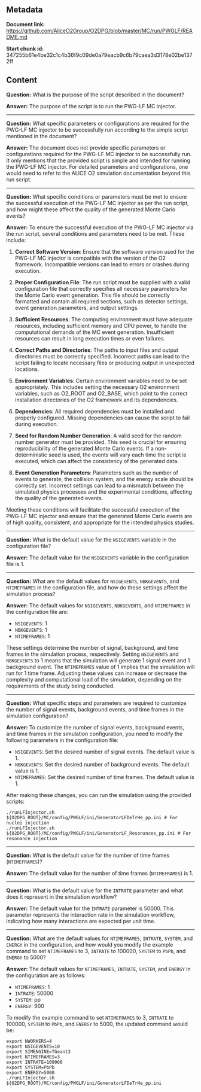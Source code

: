 ## Metadata

**Document link:** https://github.com/AliceO2Group/O2DPG/blob/master/MC/run/PWGLF/README.md

**Start chunk id:** 347255b61e4be32c1c4b36f9c09de0a79eacb9c6b79caea3d3178e02be1372ff

## Content

**Question:** What is the purpose of the script described in the document?

**Answer:** The purpose of the script is to run the PWG-LF MC injector.

---

**Question:** What specific parameters or configurations are required for the PWG-LF MC injector to be successfully run according to the simple script mentioned in the document?

**Answer:** The document does not provide specific parameters or configurations required for the PWG-LF MC injector to be successfully run. It only mentions that the provided script is simple and intended for running the PWG-LF MC injector. For detailed parameters and configurations, one would need to refer to the ALICE O2 simulation documentation beyond this run script.

---

**Question:** What specific conditions or parameters must be met to ensure the successful execution of the PWG-LF MC injector as per the run script, and how might these affect the quality of the generated Monte Carlo events?

**Answer:** To ensure the successful execution of the PWG-LF MC injector via the run script, several conditions and parameters need to be met. These include:

1. **Correct Software Version**: Ensure that the software version used for the PWG-LF MC injector is compatible with the version of the O2 framework. Incompatible versions can lead to errors or crashes during execution.

2. **Proper Configuration File**: The run script must be supplied with a valid configuration file that correctly specifies all necessary parameters for the Monte Carlo event generation. This file should be correctly formatted and contain all required sections, such as detector settings, event generation parameters, and output settings.

3. **Sufficient Resources**: The computing environment must have adequate resources, including sufficient memory and CPU power, to handle the computational demands of the MC event generation. Insufficient resources can result in long execution times or even failures.

4. **Correct Paths and Directories**: The paths to input files and output directories must be correctly specified. Incorrect paths can lead to the script failing to locate necessary files or producing output in unexpected locations.

5. **Environment Variables**: Certain environment variables need to be set appropriately. This includes setting the necessary O2 environment variables, such as O2_ROOT and O2_BASE, which point to the correct installation directories of the O2 framework and its dependencies.

6. **Dependencies**: All required dependencies must be installed and properly configured. Missing dependencies can cause the script to fail during execution.

7. **Seed for Random Number Generation**: A valid seed for the random number generator must be provided. This seed is crucial for ensuring reproducibility of the generated Monte Carlo events. If a non-deterministic seed is used, the events will vary each time the script is executed, which can affect the consistency of the generated data.

8. **Event Generation Parameters**: Parameters such as the number of events to generate, the collision system, and the energy scale should be correctly set. Incorrect settings can lead to a mismatch between the simulated physics processes and the experimental conditions, affecting the quality of the generated events.

Meeting these conditions will facilitate the successful execution of the PWG-LF MC injector and ensure that the generated Monte Carlo events are of high quality, consistent, and appropriate for the intended physics studies.

---

**Question:** What is the default value for the `NSIGEVENTS` variable in the configuration file?

**Answer:** The default value for the `NSIGEVENTS` variable in the configuration file is 1.

---

**Question:** What are the default values for `NSIGEVENTS`, `NBKGEVENTS`, and `NTIMEFRAMES` in the configuration file, and how do these settings affect the simulation process?

**Answer:** The default values for `NSIGEVENTS`, `NBKGEVENTS`, and `NTIMEFRAMES` in the configuration file are:

- `NSIGEVENTS`: 1
- `NBKGEVENTS`: 1
- `NTIMEFRAMES`: 1

These settings determine the number of signal, background, and time frames in the simulation process, respectively. Setting `NSIGEVENTS` and `NBKGEVENTS` to 1 means that the simulation will generate 1 signal event and 1 background event. The `NTIMEFRAMES` value of 1 implies that the simulation will run for 1 time frame. Adjusting these values can increase or decrease the complexity and computational load of the simulation, depending on the requirements of the study being conducted.

---

**Question:** What specific steps and parameters are required to customize the number of signal events, background events, and time frames in the simulation configuration?

**Answer:** To customize the number of signal events, background events, and time frames in the simulation configuration, you need to modify the following parameters in the configuration file:

- `NSIGEVENTS`: Set the desired number of signal events. The default value is 1.
- `NBKGEVENTS`: Set the desired number of background events. The default value is 1.
- `NTIMEFRAMES`: Set the desired number of time frames. The default value is 1.

After making these changes, you can run the simulation using the provided scripts:

```
./runLFInjector.sh ${O2DPG_ROOT}/MC/config/PWGLF/ini/GeneratorLFDeTrHe_pp.ini # For nuclei injection
./runLFInjector.sh ${O2DPG_ROOT}/MC/config/PWGLF/ini/GeneratorLF_Resonances_pp.ini # For resonance injection
```

---

**Question:** What is the default value for the number of time frames (`NTIMEFRAMES`)?

**Answer:** The default value for the number of time frames (`NTIMEFRAMES`) is 1.

---

**Question:** What is the default value for the `INTRATE` parameter and what does it represent in the simulation workflow?

**Answer:** The default value for the `INTRATE` parameter is 50000. This parameter represents the interaction rate in the simulation workflow, indicating how many interactions are expected per unit time.

---

**Question:** What are the default values for `NTIMEFRAMES`, `INTRATE`, `SYSTEM`, and `ENERGY` in the configuration, and how would you modify the example command to set `NTIMEFRAMES` to 3, `INTRATE` to 100000, `SYSTEM` to `PbPb`, and `ENERGY` to 5000?

**Answer:** The default values for `NTIMEFRAMES`, `INTRATE`, `SYSTEM`, and `ENERGY` in the configuration are as follows:
- `NTIMEFRAMES`: 1
- `INTRATE`: 50000
- `SYSTEM`: pp
- `ENERGY`: 900

To modify the example command to set `NTIMEFRAMES` to 3, `INTRATE` to 100000, `SYSTEM` to `PbPb`, and `ENERGY` to 5000, the updated command would be:

```
export NWORKERS=4
export NSIGEVENTS=10
export SIMENGINE=TGeant3
export NTIMEFRAMES=3
export INTRATE=100000
export SYSTEM=PbPb
export ENERGY=5000
./runLFInjector.sh ${O2DPG_ROOT}/MC/config/PWGLF/ini/GeneratorLFDeTrHe_pp.ini
```